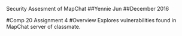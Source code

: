 Security Assesment of MapChat
 ##Yennie Jun
 ##December 2016
 
 #Comp 20 Assignment 4
 #Overview
 Explores vulnerabilities found in MapChat server of classmate. 


